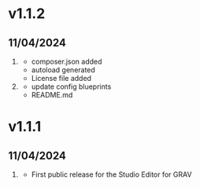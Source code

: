 # v1.1.2
## 11/04/2024

1. [](#new)
    * composer.json added
    * autoload generated
    * License file added
2. [](#improved)
    * update config blueprints
    * README.md

# v1.1.1
## 11/04/2024

1. [](#new)
    * First public release for the Studio Editor for GRAV

